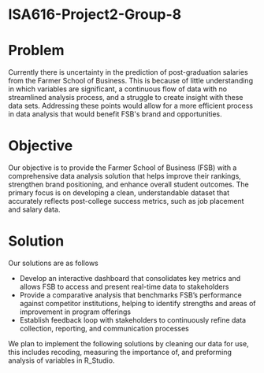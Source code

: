 # ISA616-Project2-Group-8

# Problem

Currently there is uncertainty in the prediction of post-graduation salaries from the Farmer School of Business. This is because of little understanding in which variables are significant, a continuous flow of data with no streamlined analysis process, and a struggle to create insight with these data sets. Addressing these points would allow for a more efficient process in data analysis that would benefit FSB's brand and opportunities.

# Objective

Our objective is to provide the Farmer School of Business (FSB) with a comprehensive data analysis solution that helps improve their rankings, strengthen brand positioning, and enhance overall student outcomes. The primary focus is on developing a clean, understandable dataset that accurately reflects post-college success metrics, such as job placement and salary data.

# Solution 
Our solutions are as follows
* Develop an interactive dashboard that consolidates key metrics and allows FSB to access and present real-time data to stakeholders
* Provide a comparative analysis that benchmarks FSB’s performance against competitor institutions, helping to identify strengths and areas of improvement in program offerings
* Establish feedback loop with stakeholders to continuously refine data collection, reporting, and communication processes


We plan to implement the following solutions by cleaning our data for use, this includes recoding, measuring the importance of, and preforming analysis of variables in R_Studio.
